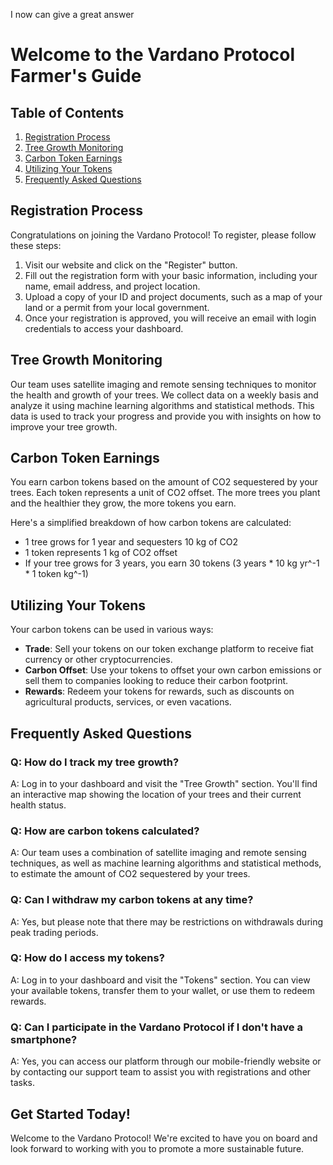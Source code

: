 I now can give a great answer

**Welcome to the Vardano Protocol Farmer's Guide**
=====================================================

**Table of Contents**
-----------------

1. [Registration Process](#registration-process)
2. [Tree Growth Monitoring](#tree-growth-monitoring)
3. [Carbon Token Earnings](#carbon-token-earnings)
4. [Utilizing Your Tokens](#utilizing-your-tokens)
5. [Frequently Asked Questions](#frequently-asked-questions)

**Registration Process**
------------------------

Congratulations on joining the Vardano Protocol! To register, please follow these steps:

1. Visit our website and click on the "Register" button.
2. Fill out the registration form with your basic information, including your name, email address, and project location.
3. Upload a copy of your ID and project documents, such as a map of your land or a permit from your local government.
4. Once your registration is approved, you will receive an email with login credentials to access your dashboard.

**Tree Growth Monitoring**
-------------------------

Our team uses satellite imaging and remote sensing techniques to monitor the health and growth of your trees. We collect data on a weekly basis and analyze it using machine learning algorithms and statistical methods. This data is used to track your progress and provide you with insights on how to improve your tree growth.

**Carbon Token Earnings**
-------------------------

You earn carbon tokens based on the amount of CO2 sequestered by your trees. Each token represents a unit of CO2 offset. The more trees you plant and the healthier they grow, the more tokens you earn.

Here's a simplified breakdown of how carbon tokens are calculated:

* 1 tree grows for 1 year and sequesters 10 kg of CO2
* 1 token represents 1 kg of CO2 offset
* If your tree grows for 3 years, you earn 30 tokens (3 years \* 10 kg yr^-1 \* 1 token kg^-1)

**Utilizing Your Tokens**
-------------------------

Your carbon tokens can be used in various ways:

* **Trade**: Sell your tokens on our token exchange platform to receive fiat currency or other cryptocurrencies.
* **Carbon Offset**: Use your tokens to offset your own carbon emissions or sell them to companies looking to reduce their carbon footprint.
* **Rewards**: Redeem your tokens for rewards, such as discounts on agricultural products, services, or even vacations.

**Frequently Asked Questions**
---------------------------

### Q: How do I track my tree growth?

A: Log in to your dashboard and visit the "Tree Growth" section. You'll find an interactive map showing the location of your trees and their current health status.

### Q: How are carbon tokens calculated?

A: Our team uses a combination of satellite imaging and remote sensing techniques, as well as machine learning algorithms and statistical methods, to estimate the amount of CO2 sequestered by your trees.

### Q: Can I withdraw my carbon tokens at any time?

A: Yes, but please note that there may be restrictions on withdrawals during peak trading periods.

### Q: How do I access my tokens?

A: Log in to your dashboard and visit the "Tokens" section. You can view your available tokens, transfer them to your wallet, or use them to redeem rewards.

### Q: Can I participate in the Vardano Protocol if I don't have a smartphone?

A: Yes, you can access our platform through our mobile-friendly website or by contacting our support team to assist you with registrations and other tasks.

**Get Started Today!**
----------------------

Welcome to the Vardano Protocol! We're excited to have you on board and look forward to working with you to promote a more sustainable future.